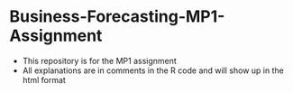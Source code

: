 # Business-Forecasting-MP1-Assignment
- This repository is for the MP1 assignment
- All explanations are in comments in the R code and will show up in the html format
